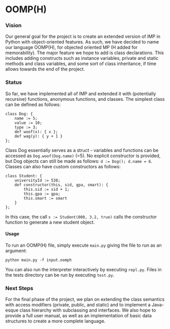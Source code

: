 # OOMP(H)

### Vision

Our general goal for the project is to create an extended version of IMP in 
Python with object-oriented features. As such, we have decided to name our 
language OOMP(H), for objected oriented MP (H added for memorability). The 
major feature we hope to add is class declarations. This includes adding 
constructs such as instance variables, private and static methods and class 
variables, and some sort of class inheritance, if time allows towards the end 
of the project.

### Status

So far, we have implemented all of IMP and extended it with (potentially 
recursive) functions, anonymous functions, and classes. The simplest class can 
be defined as follows: 

```
class Dog: {
    name := 5;
    value := 10;
    type := 3;
    def woof(x): { x };
    def wag(y): { y + 1 }
};
```

Class Dog essentially serves as a struct - variables and functions can be
accessed as `Dog.woof(Dog.name)` (=5). No explicit constructor is provided, but
Dog objects can still be made as follows: `d := Dog(); d.name = 6`. 
Classes can also have custom constructors as follows:  

```
class Student: {
    universityId := 538;
    def constructor(this, sid, gpa, smart): {
        this.sid := sid + 1;
        this.gpa := gpa;
        this.smart := smart
    }
};
```

In this case, the call `s := Student(000, 3.2, true)` calls the constructor 
function to generate a new student object. 

#### Usage 

To run an OOMP(H) file, simply execute `main.py` giving the file to run as an argument:

```
python main.py -f input.oomph
```

You can also run the interpreter interactively by executing `repl.py`. Files in
 the tests directory can be run by executing `test.py`.

### Next Steps

For the final phase of the project, we plan on extending the class semantics with 
access modifiers (private, public, and static) and to implement a Java-esque class
hierarchy with subclassing and interfaces. We also hope to provide a full user 
manual, as well as an implementation of basic data structures to create a more 
complete language. 